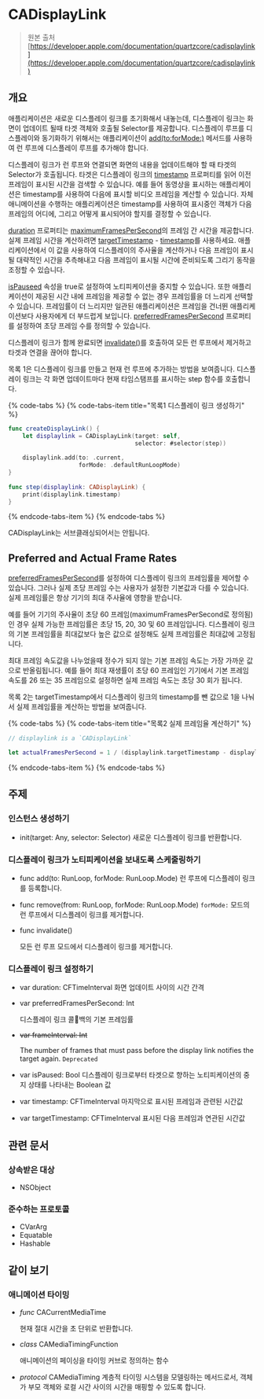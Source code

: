 # CADisplayLink

> 원본 출처  
> [https://developer.apple.com/documentation/quartzcore/cadisplaylink](https://developer.apple.com/documentation/quartzcore/cadisplaylink)

## 개요

애플리케이션은 새로운 디스플레이 링크를 초기화해서 내놓는데, 디스플레이 링크는 화면이 업데이트 될때 타겟 객체와 호출될 Selector를 제공합니다. 디스플레이 루프를 디스플레이와 동기화하기 위해서는 애플리케이션이 [add\(to:forMode:\)](../../etc/not-found.md) 메서드를 사용하여 런 루프에 디스플레이 루프를 추가해야 합니다.

디스플레이 링크가 런 루프와 연결되면 화면의 내용을 업데이트해야 할 때 타겟의 Selector가 호출됩니다. 타겟은 디스플레이 링크의 [timestamp](../../etc/not-found.md) 프로퍼티를 읽어 이전 프레임이 표시된 시간을 검색할 수 있습니다. 예를 들어 동영상을 표시하는 애플리케이션은 timestamp를 사용하여 다음에 표시할 비디오 프레임을 계산할 수 있습니다. 자체 애니메이션을 수행하는 애플리케이션은 timestamp를 사용하여 표시중인 객체가 다음 프레임의 어디에, 그리고 어떻게 표시되어야 할지를 결정할 수 있습니다.

[duration](../../etc/not-found.md) 프로퍼티는 [maximumFramesPerSecond](../../etc/not-found.md)의 프레임 간 시간을 제공합니다. 실제 프레임 시간을 계산하려면 [targetTimestamp](../../etc/not-found.md) - [timestamp](../../etc/not-found.md)를 사용하세요. 애플리케이션에서 이 값을 사용하여 디스플레이의 주사율을 계산하거나 다음 프레임이 표시될 대략적인 시간을 추측해내고 다음 프레임이 표시될 시간에 준비되도록 그리기 동작을 조정할 수 있습니다.

[isPauseed](../../etc/not-found.md) 속성을 true로 설정하여 노티피케이션을 중지할 수 있습니다. 또한 애플리케이션이 제공된 시간 내에 프레임을 제공할 수 없는 경우 프레임률을 더 느리게 선택할 수 있습니다. 프레임률이 더 느리지만 일관된 애플리케이션은 프레임을 건너뛴 애플리케이션보다 사용자에게 더 부드럽게 보입니다. [preferredFramesPerSecond](../../etc/not-found.md) 프로퍼티를 설정하여 초당 프레임 수를 정의할 수 있습니다.

디스플레이 링크가 함께 완료되면 [invalidate\(\)](../../etc/not-found.md)를 호출하여 모든 런 루프에서 제거하고 타겟과 연결을 끊어야 합니다.

목록 1은 디스플레이 링크를 만들고 현재 런 루프에 추가하는 방법을 보여줍니다. 디스플레이 링크는 각 화면 업데이트마다 현재 타임스탬프를 표시하는 step 함수를 호출합니다.

{% code-tabs %}
{% code-tabs-item title="목록1 디스플레이 링크 생성하기" %}
```swift
func createDisplayLink() {
    let displaylink = CADisplayLink(target: self,
                                    selector: #selector(step))
    
    displaylink.add(to: .current,
                    forMode: .defaultRunLoopMode)
}
     
func step(displaylink: CADisplayLink) {
    print(displaylink.timestamp)
}
```
{% endcode-tabs-item %}
{% endcode-tabs %}

CADisplayLink는 서브클래싱되어서는 안됩니다.

## Preferred and Actual Frame Rates

[preferredFramesPerSecond](../../etc/not-found.md)를 설정하여 디스플레이 링크의 프레임률을 제어할 수 있습니다. 그러나 실제 초당 프레임 수는 사용자가 설정한 기본값과 다를 수 있습니다. 실제 프레임률은 항상 기기의 최대 주사율에 영향을 받습니다.

예를 들어 기기의 주사율이 초당 60 프레임\(maximumFramesPerSecond로 정의됨\)인 경우 실제 가능한 프레임률은 초당 15, 20, 30 및 60 프레임입니다. 디스플레이 링크의 기본 프레임률을 최대값보다 높은 값으로 설정해도 실제 프레임률은 최대값에 고정됩니다.

최대 프레임 속도값을 나누었을때 정수가 되지 않는 기본 프레임 속도는 가장 가까운 값으로 반올림됩니다. 예를 들어 최대 재생률이 초당 60 프레임인 기기에서 기본 프레임 속도를 26 또는 35 프레임으로 설정하면 실제 프레임 속도는 초당 30 회가 됩니다.

목록 2는 targetTimestamp에서 디스플레이 링크의 timestamp를 뺀 값으로 1을 나눠서 실제 프레임률을 계산하는 방법을 보여줍니다.

{% code-tabs %}
{% code-tabs-item title="목록2 실제 프레임율 계산하기" %}
```swift
// displaylink is a `CADisplayLink`

let actualFramesPerSecond = 1 / (displaylink.targetTimestamp - displaylink.timestamp)
```
{% endcode-tabs-item %}
{% endcode-tabs %}

## 주제

### 인스턴스 생성하기

* init\(target: Any, selector: Selector\) 새로운 디스플레이 링크를 반환합니다.

### 디스플레이 링크가 노티피케이션을 보내도록 스케줄링하기

* func add\(to: RunLoop, forMode: RunLoop.Mode\) 런 루프에 디스플레이 링크를 등록합니다.
* func remove\(from: RunLoop, forMode: RunLoop.Mode\) `forMode:` 모드의 런 루프에서 디스플레이 링크를 제거합니다.
* func invalidate\(\)

  모든 런 루프 모드에서 디스플레이 링크를 제거합니다.

### 디스플레이 링크 설정하기

* var duration: CFTimeInterval 화면 업데이트 사이의 시간 간격
* var preferredFramesPerSecond: Int

  디스플레이 링크 콜백의 기본 프레임률

* ~~var frameInterval: Int~~

  The number of frames that must pass before the display link notifies the target again. `Deprecated`

* var isPaused: Bool 디스플레이 링크로부터 타겟으로 향하는 노티피케이션의 중지 상태를 나타내는 Boolean 값
* var timestamp: CFTimeInterval 마지막으로 표시된 프레임과 관련된 시간값
* var targetTimestamp: CFTimeInterval 표시된 다음 프레임과 연관된 시간값

## 관련 문서

### 상속받은 대상

* NSObject

### 준수하는 프로토콜

* CVarArg
* Equatable
* Hashable

## 같이 보기

### 애니메이션 타이밍

* _func_ CACurrentMediaTime

  현재 절대 시간을 초 단위로 반환합니다.

* _class_ CAMediaTimingFunction

  애니메이션의 페이싱을 타이밍 커브로 정의하는 함수

* _protocol_ CAMediaTiming 계층적 타이밍 시스템을 모델링하는 메서드로서, 객체가 부모 객체와 로컬 시간 사이의 시간을 매핑할 수 있도록 합니다.

